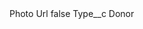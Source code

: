 <?xml version="1.0" encoding="UTF-8"?>
<CustomMetadata xmlns="http://soap.sforce.com/2006/04/metadata" xmlns:xsi="http://www.w3.org/2001/XMLSchema-instance" xmlns:xsd="http://www.w3.org/2001/XMLSchema">
    <label>Photo Url</label>
    <protected>false</protected>
    <values>
        <field>Type__c</field>
        <value xsi:type="xsd:string">Donor</value>
    </values>
</CustomMetadata>
